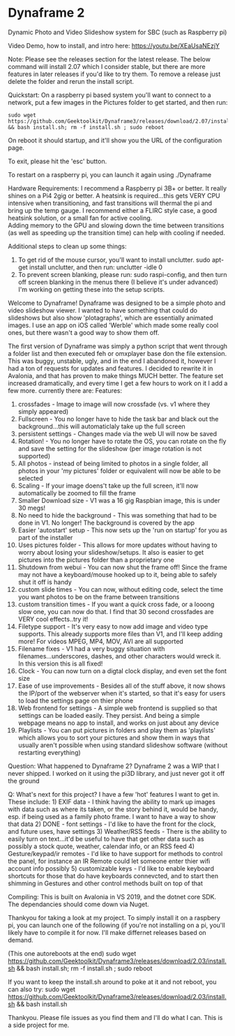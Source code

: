 # Dynaframe 2
Dynamic Photo and Video Slideshow system for SBC (such as Raspberry pi)

Video Demo, how to install, and intro here: https://youtu.be/XEaUsaNEzjY

Note: Please see the releases section for the latest release. The below command will install 2.07 which I consider stable, but there are more features in later releases if you'd like to try them. To remove a release just delete the folder and rerun the install script.

Quickstart: On a raspberry pi based system you'll want to connect to a network, put a few images in the Pictures folder to get started, and then run:

    sudo wget https://github.com/Geektoolkit/Dynaframe3/releases/download/2.07/install.sh && bash install.sh; rm -f install.sh ; sudo reboot
    
On reboot it should startup, and it'll show you the URL of the configuration page.

To exit, please hit the 'esc' button.  

To restart on a raspberry pi, you can launch it again using ./Dynaframe 

Hardware Requirements:
I recommend a Raspberry pi 3B+ or better. It really shines on a Pi4 2gig or better.
A heatsink is required...this gets VERY CPU intensive when transitioning, and fast transitions will thermal the pi and bring up the temp gauge.
I recommend either a FLIRC style case, a good heatsink solution, or a small fan for active cooling.  
Adding memory to the GPU and slowing down the time between transitions (as well as speeding up the transition time) can help with cooling if needed.

Additional steps to clean up some things:
1) To get rid of the mouse cursor, you'll want to install unclutter.  sudo apt-get install unclutter, and then run: unclutter -idle 0
2) To prevent screen blanking, please run: sudo raspi-config, and then turn off screen blanking in the menus there (I believe it's under advanced)
I'm working on getting these into the setup scripts.

Welcome to Dynaframe!  Dynaframe was designed to be a simple photo and video slideshow viewer.  I wanted to have something that could do slideshows but also show 'plotagraphs', which are essentially animated images.  I use an app on iOS called 'Werble' which made some really cool ones, but there wasn't a good way to show them off.

The first version of Dynaframe was simply a python script that went through a folder list and then executed feh or omxplayer base don the file extension.  This was buggy, unstable, ugly, and in the end I abandoned it, however I had a ton of requests for updates and features. I decided to rewrite it in Avalonia, and that has proven to make things MUCH better.  The feature set increased dramatically, and every time I get a few hours to work on it I add a few more.  currently there are:
Features:
1) crossfades - Image to image will now crossfade (vs. v1 where they simply appeared)
2) Fullscreen - You no longer have to hide the task bar and black out the background...this will automaticlaly take up the full screen
3) persistent settings - Changes made via the web UI will now be saved
4) Rotation! - You no longer have to rotate the OS, you can rotate on the fly and save the setting for the slideshow (per image rotation is not supported)
5) All photos - instead of being limited to photos in a single folder, all photos in your 'my pictures' folder or equivalent will now be able to be selected
6) Scaling - If your image doens't take up the full screen, it'll now automatically be zoomed to fill the frame
7) Smaller Download size - V1 was a 16 gig Raspbian image, this is under 30 megs!
8) No need to hide the background - This was something that had to be done in V1. No longer! The background is covered by the app
9) Easier 'autostart' setup - This now sets up the 'run on startup' for you as part of the installer
10) Uses pictures folder - This allows for more updates without having to worry about losing your slideshow/setups. It also is easier to get pictures into the pictures folder than a proprietary one
11) Shutdown from webui - You can now shut the frame off! Since the frame may not have a keyboard/mouse hooked up to it, being able to safely shut it off is handy
12) custom slide times - You can now, without editing code, select the time you want photos to be on the frame between transitions
13) custom transition times - If you want a quick cross fade, or a looong slow one, you can now do that.  I find that 30 second crossfades are VERY cool effects..try it!
14) Filetype support - It's very easy to now add image and video type supports. This already supports more files than V1, and I'll keep adding more! For videos MPEG, MP4, MOV, AVI are all supported
15) Filename fixes - V1 had a very buggy situation with filenames...underscores, dashes, and other characters would wreck it.  In this version this is all fixed!
16) Clock - You can now turn on a digtal clock display, and even set the font size
17) Ease of use improvements - Besides all of the stuff above, it now shows the IP/port of the webserver when it's started, so that it's easy for users to load the settings page on thier phone
18) Web frontend for settings - A simple web frontend is supplied so that settings can be loaded easily. They persist.  And being a simple webpage means no app to install, and works on just about any device
19) Playlists - You can put pictures in folders and play them as 'playlists' which allows you to sort your pictures and show them in ways that usually aren't possible when using standard slideshow software (without restarting everything)


Question: What happened to Dynaframe 2? 
  Dynaframe 2 was a WIP that I never shipped. I worked on it using the pi3D library, and just never got it off the ground
  
  Q: What's next for this project?
    I have a few 'hot' features I want to get in.  These include:
    1) EXIF data - I think having the ability to mark up images with data such as where its taken, or the story behind it, would be handy, esp. if being used as a family photo frame.  I want to have a way to show that data
    2) DONE - font settings - I'd like to have the front for the clock, and future uses, have settings
    3) Weather/RSS feeds - There is the ability to easily turn on text...it'd be useful to have that get other data such as possibly a stock quote, weather, calendar info, or an RSS feed
    4) Gesture/keypad/ir remotes - I'd like to have support for methods to control the panel, for instance an IR Remote could let someone enter thier wifi account info possibly
    5) customizable keys - I'd like to enable keyboard shortcuts for those that do have keyboards connevcted, and to start then shimming in Gestures and other control methods built on top of that
 
 
 Compiling:
   This is built on Avalonia in VS 2019, and the dotnet core SDK.  The dependancies should come down via Nuget.
 
 Thankyou for taking a look at my project. To simply install it on a raspbery pi, you can launch one of the following (if you're not installing on a pi, you'll likely have to compile it for now. I'll make differnet releases based on demand.

(This one autoreboots at the end)
sudo wget https://github.com/Geektoolkit/Dynaframe3/releases/download/2.03/install.sh && bash install.sh; rm -f install.sh ; sudo reboot

If you want to keep the install.sh around to poke at it and not reboot, you can also try:
sudo wget https://github.com/Geektoolkit/Dynaframe3/releases/download/2.03/install.sh && bash install.sh

Thankyou. Please file issues as you find them and I'll do what I can. This is a side project for me.


